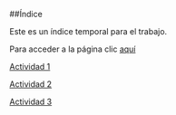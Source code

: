 ##Índice

Este es un índice temporal para el trabajo.

Para acceder a la página clic [aquí](https://nswhuei.github.io/reto3/inicio)

[Actividad 1](ActividadRQ5.1.md)

[Actividad 2](ActividadRQ5.2.md)

[Actividad 3](ActividadRQ5.3.md)
